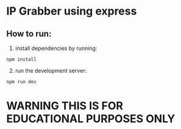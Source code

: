# IP Grabber using express
## How to run:
1. install dependencies by running:
```
npm install
```
2. run the development server:
```
npm run dev
```
# WARNING THIS IS FOR EDUCATIONAL PURPOSES ONLY
